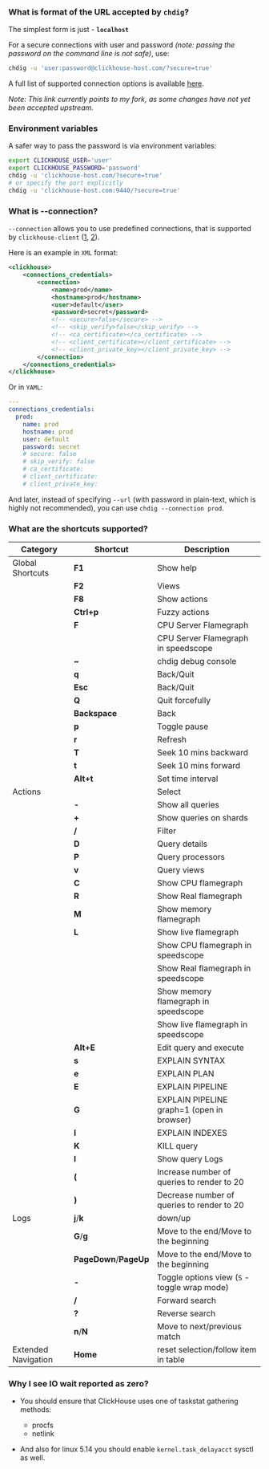 ### What is format of the URL accepted by `chdig`?

The simplest form is just - **`localhost`**

For a secure connections with user and password _(note: passing the password on
the command line is not safe)_, use:

```sh
chdig -u 'user:password@clickhouse-host.com/?secure=true'
```

A full list of supported connection options is available [here](https://github.com/azat-rust/clickhouse-rs/?tab=readme-ov-file#dns).

_Note: This link currently points to my fork, as some changes have not yet been accepted upstream._

### Environment variables

A safer way to pass the password is via environment variables:


```sh
export CLICKHOUSE_USER='user'
export CLICKHOUSE_PASSWORD='password'
chdig -u 'clickhouse-host.com/?secure=true'
# or specify the port explicitly
chdig -u 'clickhouse-host.com:9440/?secure=true'
```

### What is --connection?

`--connection` allows you to use predefined connections, that is supported by
`clickhouse-client` ([1], [2]).

Here is an example in `XML` format:

```xml
<clickhouse>
    <connections_credentials>
        <connection>
            <name>prod</name>
            <hostname>prod</hostname>
            <user>default</user>
            <password>secret</password>
            <!-- <secure>false</secure> -->
            <!-- <skip_verify>false</skip_verify> -->
            <!-- <ca_certificate></ca_certificate> -->
            <!-- <client_certificate></client_certificate> -->
            <!-- <client_private_key></client_private_key> -->
        </connection>
    </connections_credentials>
</clickhouse>
```

Or in `YAML`:

```yaml
---
connections_credentials:
  prod:
    name: prod
    hostname: prod
    user: default
    password: secret
    # secure: false
    # skip_verify: false
    # ca_certificate:
    # client_certificate:
    # client_private_key:
```

And later, instead of specifying `--url` (with password in plain-text, which is
highly not recommended), you can use `chdig --connection prod`.

  [1]: https://github.com/ClickHouse/ClickHouse/pull/45715
  [2]: https://github.com/ClickHouse/ClickHouse/pull/46480

### What are the shortcuts supported?

| Category        | Shortcut      | Description                                   |
|-----------------|---------------|-----------------------------------------------|
| Global Shortcuts| **F1**        | Show help                                     |
|                 | **F2**        | Views                                         |
|                 | **F8**        | Show actions                                  |
|                 | **Ctrl+p**    | Fuzzy actions                                 |
|                 | **F**         | CPU Server Flamegraph                         |
|                 |               | CPU Server Flamegraph in speedscope           |
|                 | **~**         | chdig debug console                           |
|                 | **q**         | Back/Quit                                     |
|                 | **Esc**       | Back/Quit                                     |
|                 | **Q**         | Quit forcefully                               |
|                 | **Backspace** | Back                                          |
|                 | **p**         | Toggle pause                                  |
|                 | **r**         | Refresh                                       |
|                 | **T**         | Seek 10 mins backward                         |
|                 | **t**         | Seek 10 mins forward                          |
|                 | **Alt+t**     | Set time interval                             |
| Actions         | **<Space>**   | Select                                        |
|                 | **-**         | Show all queries                              |
|                 | **+**         | Show queries on shards                        |
|                 | **/**         | Filter                                        |
|                 | **D**         | Query details                                 |
|                 | **P**         | Query processors                              |
|                 | **v**         | Query views                                   |
|                 | **C**         | Show CPU flamegraph                           |
|                 | **R**         | Show Real flamegraph                          |
|                 | **M**         | Show memory flamegraph                        |
|                 | **L**         | Show live flamegraph                          |
|                 |               | Show CPU flamegraph in speedscope             |
|                 |               | Show Real flamegraph in speedscope            |
|                 |               | Show memory flamegraph in speedscope          |
|                 |               | Show live flamegraph in speedscope            |
|                 | **Alt+E**     | Edit query and execute                        |
|                 | **s**         | EXPLAIN SYNTAX                                |
|                 | **e**         | EXPLAIN PLAN                                  |
|                 | **E**         | EXPLAIN PIPELINE                              |
|                 | **G**         | EXPLAIN PIPELINE graph=1 (open in browser)    |
|                 | **I**         | EXPLAIN INDEXES                               |
|                 | **K**         | KILL query                                    |
|                 | **l**         | Show query Logs                               |
|                 | **(**         | Increase number of queries to render to 20    |
|                 | **)**         | Decrease number of queries to render to 20    |
| Logs            | **j**/**k**   | down/up                                       |
|                 | **G**/**g**   | Move to the end/Move to the beginning         |
|                 | **PageDown**/**PageUp**| Move to the end/Move to the beginning|
|                 | **-**         | Toggle options view (`S` - toggle wrap mode)  |
|                 | **/**         | Forward search                                |
|                 | **?**         | Reverse search                                |
|                 | **n**/**N**   | Move to next/previous match                   |
| Extended Navigation | **Home**  | reset selection/follow item in table          |

### Why I see IO wait reported as zero?

- You should ensure that ClickHouse uses one of taskstat gathering methods:
  - procfs
  - netlink

- And also for linux 5.14 you should enable `kernel.task_delayacct` sysctl as well.
